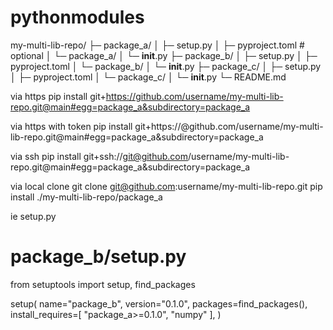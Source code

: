 # pythonmodules

my-multi-lib-repo/
├─ package_a/
│   ├─ setup.py
│   ├─ pyproject.toml  # optional
│   └─ package_a/
│       └─ __init__.py
├─ package_b/
│   ├─ setup.py
│   ├─ pyproject.toml
│   └─ package_b/
│       └─ __init__.py
├─ package_c/
│   ├─ setup.py
│   ├─ pyproject.toml
│   └─ package_c/
│       └─ __init__.py
└─ README.md

via https
pip install git+https://github.com/username/my-multi-lib-repo.git@main#egg=package_a&subdirectory=package_a

via https with token
pip install git+https://<token>@github.com/username/my-multi-lib-repo.git@main#egg=package_a&subdirectory=package_a

via ssh
pip install git+ssh://git@github.com/username/my-multi-lib-repo.git@main#egg=package_a&subdirectory=package_a

via local clone
git clone git@github.com:username/my-multi-lib-repo.git
pip install ./my-multi-lib-repo/package_a


ie setup.py
# package_b/setup.py
from setuptools import setup, find_packages

setup(
    name="package_b",
    version="0.1.0",
    packages=find_packages(),
    install_requires=[
        "package_a>=0.1.0",
        "numpy"
    ],
)




